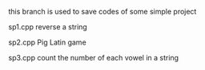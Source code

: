 this branch is used to save codes of some simple project

sp1.cpp reverse a string

sp2.cpp Pig Latin game

sp3.cpp count the number of each vowel in a string